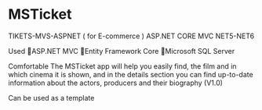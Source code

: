 # MSTicket
TIKETS-MVS-ASPNET ( for E-commerce )
ASP.NET CORE MVC NET5-NET6

Used
📌ASP.NET MVC
📌Entity Framework Core
📌Microsoft SQL Server

Comfortable
The MSTicket app will help you easily find,
the film and in which cinema it is shown, and in the details section you can find up-to-date information about the actors, producers and their biography (V1.0)


Can be used as a template
